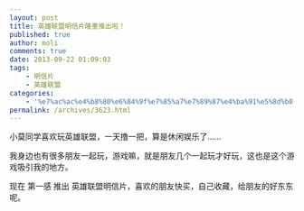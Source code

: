 ```yaml
---
layout: post
title: 英雄联盟明信片隆重推出啦！
published: true
author: moli
comments: true
date: 2013-09-22 01:09:03
tags:
    - 明信片
    - 英雄联盟
categories:
    - '%e7%ac%ac%e4%b8%80%e6%84%9f%e7%85%a7%e7%89%87%e4%ba%91%e5%8d%b0'
permalink: /archives/3623.html
---
```

小莫同学喜欢玩英雄联盟，一天撸一把，算是休闲娱乐了……

我身边也有很多朋友一起玩，游戏嘛，就是朋友几个一起玩才好玩，这也是这个游戏吸引我的地方。

现在 第一感 推出 英雄联盟明信片，喜欢的朋友快买，自己收藏，给朋友的好东东呢。

[][1]

 [1]: http://img.huoxr.com/huoxr/2013/09/IMG_1387.jpg